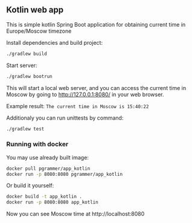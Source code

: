 ## Kotlin web app

This is simple kotlin Spring Boot application for obtaining current time in Europe/Moscow timezone

Install dependencies and build project:
```bash
./gradlew build
```
Start server:
```bash
./gradlew bootrun
```
This will start a local web server, and you can access the current time in Moscow by going to http://127.0.0.1:8080/ in your web browser.

Example result:
```The current time in Moscow is 15:40:22```


Additionaly you can run unittests by command:
```bash
./gradlew test
```

### Running with docker

You may use already built image:

```bash
docker pull pgrammer/app_kotlin
docker run -p 8080:8080 pgrammer/app_kotlin
```

Or build it yourself:

```bash
docker build -t app_kotlin .
docker run -p 8080:8080 app_kotlin
```

Now you can see Moscow time at http://localhost:8080